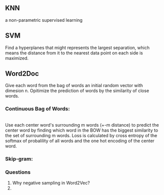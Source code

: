 ## KNN

a non-parametric supervised learning


## SVM

Find a hyperplanes that might represents the largest separation, which means the distance from it to the nearest data point on each side is maximized. 

## Word2Doc

Give each word from the bag of words an initial random vector with dimesion n. Opitimize the prediction of words by the similarity of close words.


### Continuous Bag of Words:
<br>
Use each center word's surrounding m words (+-m distance) to predict the center word by finding which word in the BOW has the biggest similarity to the set of surrounding m words. Loss is calculated by cross entropy of the softmax of probalility of all words and the one hot encoding of the center word.

### Skip-gram:



### Questions

1. Why negative sampling in Word2Vec?
2. 
